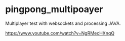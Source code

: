 # pingpong_multipoayer

Multiplayer test with websockets and processing JAVA.

https://www.youtube.com/watch?v=NgRMecHXnqQ
